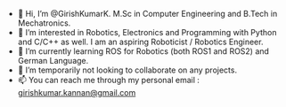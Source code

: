 - 👋 Hi, I’m @GirishKumarK. M.Sc in Computer Engineering and B.Tech in Mechatronics.
- 👀 I’m interested in Robotics, Electronics and Programming with Python and C/C++ as well. I am an aspiring Roboticist / Robotics Engineer.
- 🌱 I’m currently learning ROS for Robotics (both ROS1 and ROS2) and German Language.
- 💞️ I’m temporarily not looking to collaborate on any projects.
- 📫 You can reach me through my personal email : girishkumar.kannan@gmail.com

<!---
GirishKumarK/GirishKumarK is a ✨ special ✨ repository because its `README.md` (this file) appears on your GitHub profile.
You can click the Preview link to take a look at your changes.
--->
